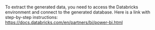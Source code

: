 To extract the generated data, you need to access the Databricks environment and connect to the generated database. 
Here is a link with step-by-step instructions: https://docs.databricks.com/en/partners/bi/power-bi.html
